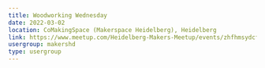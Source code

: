 ```yaml
---
title: Woodworking Wednesday
date: 2022-03-02
location: CoMakingSpace (Makerspace Heidelberg), Heidelberg
link: https://www.meetup.com/Heidelberg-Makers-Meetup/events/zhfhmsydcfbdb/
usergroup: makershd
type: usergroup
---
```

